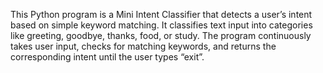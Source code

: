 This Python program is a Mini Intent Classifier that detects a user’s intent based on simple keyword matching. It classifies text input into categories like greeting, goodbye, thanks, food, or study. The program continuously takes user input, checks for matching keywords, and returns the corresponding intent until the user types “exit”.
